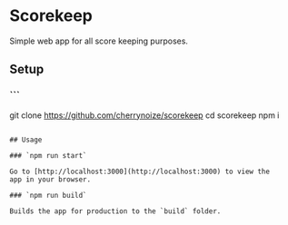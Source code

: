 # Scorekeep

Simple web app for all score keeping purposes.

## Setup

### ```
git clone https://github.com/cherrynoize/scorekeep
cd scorekeep
npm i
```

## Usage

### `npm run start`

Go to [http://localhost:3000](http://localhost:3000) to view the
app in your browser.

### `npm run build`

Builds the app for production to the `build` folder.
